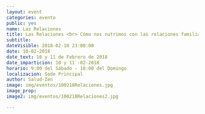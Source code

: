 ```yaml
---
layout: event
categories: evento
public: yes
name: Las Relaciones
title: Las Relaciones <br> Cómo nos nutrimos con las relaciones familiares, de pareja y con uno mismo.
subtitle:
dateVisible: 2018-02-10 23:00:00
date: 10-02-2018
date_text: 10 y 11 de Febrero de 2018
date_imparticion: 10 y 11 -02-2018
horario: 9:00 del Sábado - 18:00 del Domingo
localizacion: Sede Principal
author: Salud-Zen
image: img/eventos/100218Relaciones.jpg
image_prop:
image2: img/eventos/100218Relaciones2.jpg

---
```

